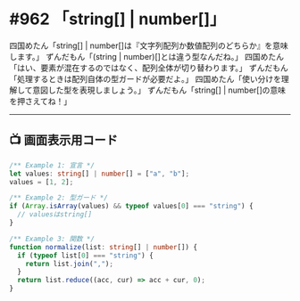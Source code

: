 # #962 「string[] | number[]」

四国めたん「string[] | number[]は『文字列配列か数値配列のどちらか』を意味します。」
ずんだもん「(string | number)[]とは違う型なんだね。」
四国めたん「はい、要素が混在するのではなく、配列全体が切り替わります。」
ずんだもん「処理するときは配列自体の型ガードが必要だよ。」
四国めたん「使い分けを理解して意図した型を表現しましょう。」
ずんだもん「string[] | number[]の意味を押さえてね！」

---

## 📺 画面表示用コード

```typescript
/** Example 1: 宣言 */
let values: string[] | number[] = ["a", "b"];
values = [1, 2];

/** Example 2: 型ガード */
if (Array.isArray(values) && typeof values[0] === "string") {
  // valuesはstring[]
}

/** Example 3: 関数 */
function normalize(list: string[] | number[]) {
  if (typeof list[0] === "string") {
    return list.join(",");
  }
  return list.reduce((acc, cur) => acc + cur, 0);
}
```
